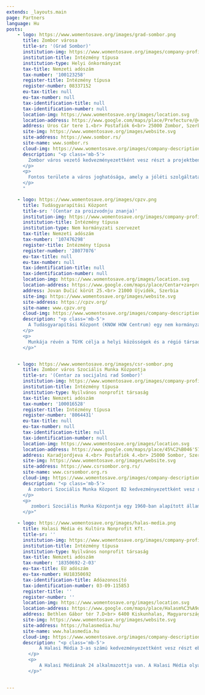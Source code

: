 ```yaml
---
extends: _layouts.main
page: Partners
language: Hu
posts: 
    - logo: https://www.womentosave.org/images/grad-sombor.png
      title: Zombor városa
      title-sr: '(Grad Sombor)'
      institution-img: https://www.womentosave.org/images/company-profile.svg
      institution-title: Intézmény típusa
      institution-type: Helyi önkormányzat
      tax-title: Nemzeti adószám
      tax-number: '100123258'
      register-title: Intézmény típusa
      register-number: 08337152
      eu-tax-title: null
      eu-tax-number: null
      tax-identification-title: null
      tax-identification-number: null
      location-img: https://www.womentosave.org/images/location.svg
      location-address: https://www.google.com/maps/place/Prefecture/@45.7695838,19.116124,17z/data=!3m1!4b1!4m5!3m4!1s0x475cb5930565eaab:0xe6e5a25dead78d13!8m2!3d45.7695801!4d19.1183127
      address: Uros Cár tere 1.<br> Postafiók 6<br> 25000 Zombor, Szerbia
      site-img: https://www.womentosave.org/images/website.svg
      site-address: https://www.sombor.rs/
      site-name: www.sombor.rs
      cloud-img: https://www.womentosave.org/images/company-description.svg
      description: "<p class='mb-5'>
        Zombor város vezető kedvezményezettként vesz részt a projektben. A város fő szerepe annak biztosítása, hogy minden munkát a javasolt határidőn belül és a nemzeti és EU jogszabályokkal összhangban végezzenek. A kedvezményezett (B1, B2 és B3) partnerekkel közösen találkozókat szervezett és részt vett a projekt előkészítési szakaszában, valamint a projekt további szakaszaiban folytatja a kölcsönös együttműködést a később esedékes tevékenységekben. A projekt által előirányzott promóciós tevékenységeket a város PR osztálya hajtja végre.
      </p>
      <p>
        Fontos területe a város joghatósága, amely a jóléti szolgáltatásokra terjed ki, és proaktív beilleszkedési politikákat tartalmaz. A projekt megvalósításához a város működési kapacitásait a korábbi tapasztalatok támasztják alá, amelyek szorosan kapcsolódnak a projekthez. Ráadásul a város 153 alkalmazottal rendelkezik, és igazgatása speciális szervezeti egységekben - osztályokban - működik. Ebben a projektben döntő a Mezőgazdasági Osztály, a Szociális Jóléti Osztály és a Gazdasági Osztály szerepvállalása, amelyek a helyi gazdasági fejlődést is meghatározzák. Ezen felül a projektcsoportba hozzáértő szakemberek tartoznak, akik a projektmenedzsment területén kellő tapasztalattal rendelkeznek. A stabil pénzügyi helyzetet a város államilag finanszírozott intézménybéli státusza biztosítja.
      </p>
      "

    - logo: https://www.womentosave.org/images/cpzv.png
      title: Tudásgyarapítási Központ
      title-sr: '(Centar za proizvodnju znanja)'
      institution-img: https://www.womentosave.org/images/company-profile.svg
      institution-title: Intézmény típusa
      institution-type: Nem kormányzati szervezet
      tax-title: Nemzeti adószám
      tax-number: '107476298'
      register-title: Intézmény típusa
      register-number: '28077076'
      eu-tax-title: null
      eu-tax-number: null
      tax-identification-title: null
      tax-identification-number: null
      location-img: https://www.womentosave.org/images/location.svg
      location-address: https://www.google.com/maps/place/Centar+za+proizvodnju+znanja+i+ve%C5%A1tina/@45.2508829,19.7966082,17z/data=!4m13!1m7!3m6!1s0x475b11cf322d62af:0xfbb3eba40febb7d8!2sBulevar+Jovana+Du%C4%8Di%C4%87a+25,+Novi+Sad!3b1!8m2!3d45.2508791!4d19.7987969!3m4!1s0x475b11cf3203d6a1:0x40fd1f92223bdea9!8m2!3d45.2511914!4d19.7987218
      address: Jovan Dučić körút 25.<br> 21000 Újvidék, Szerbia
      site-img: https://www.womentosave.org/images/website.svg
      site-address: https://cpzv.org/
      site-name: www.cpzv.org
      cloud-img: https://www.womentosave.org/images/company-description.svg
      description: "<p class='mb-5'>
        A Tudásgyarapítási Központ (KNOW HOW Centrum) egy nem kormányzati, nonprofit szervezet, amelyet 2012 februárjában hoztak létre. Ebben a projektben a Tudásgyarapítási Központnak B1-ként (Első számú kedvezményezett) szerepel. A központ fő célja, hogy kapacitásépítés révén hozzájáruljon egy befogadó társadalom kialakulásához. A projekt keretében a B1 felel a tudás átadásáért oktatási workshopokon keresztül, meghatározza a képzésben résztvevők kiválasztási kritériumait és a szociális vállalkozás létrehozásának előkészítő tevékenységeit.  
      </p>
      <p>
        Munkája révén a TGYK célja a helyi közösségek és a régió társadalmi és gazdasági fejlődésének fellendítése, valamint az EU-integráció, a stratégiai fejlesztési folyamat támogatása, a pályázati források bevonzása, valamint a helyi és regionális önkormányzatok és intézmények elszámoltathatóságának és munkaminőségének előmozdítása. A TGYK munkája három program köré összpontosul: Program a gyermekekért és a családokért, Roma Program és Ifjúsági Program. A központban 3 teljes munkaidős alkalmazott, 27 szerződéses munkatárs és 30 önkéntes dolgozik. A tagok több mint 12 éves munkatapasztalattal rendelkeznek a projektek koordinálásában; az oktatók és akkreditált oktatási programok szerzőiként a projekt- és stratégiai menedzsment területén; az emberi erőforrások területén; valamint kiterjedt tapasztalatokkal rendelkeznek a társadalmilag hátrányos helyzetű csoportokkal való munkavégzés, valamint a szociális vállalkozás területén.
      </p>"


    - logo: https://www.womentosave.org/images/csr-sombor.png
      title: Zombor város Szociális Munka Központja
      title-sr: '(Centar za socijalni rad Sombor)'
      institution-img: https://www.womentosave.org/images/company-profile.svg
      institution-title: Intézmény típusa
      institution-type: Nyilvános nonprofit társaság
      tax-title: Nemzeti adószám
      tax-number: '100016528'
      register-title: Intézmény típusa
      register-number: '8064431'
      eu-tax-title: null
      eu-tax-number: null
      tax-identification-title: null
      tax-identification-number: null
      location-img: https://www.womentosave.org/images/location.svg
      location-address: https://www.google.com/maps/place/45%C2%B046'57.3%22N+19%C2%B006'35.7%22E/@45.7825842,19.1077267,17z/data=!4m14!1m7!3m6!1s0x475cb5874156601f:0xade6ef553a2079ba!2zS2FyYcSRb3LEkWV2YSA0LCBTb21ib3I!3b1!8m2!3d45.7825925!4d19.1099384!3m5!1s0x0:0x0!7e2!8m2!3d45.7825953!4d19.109921
      address: Karadjordjeva 4.<br> Postafiók 4.<br> 25000 Sombor, Szerbia
      site-img: https://www.womentosave.org/images/website.svg
      site-address: https://www.csrsombor.org.rs/
      site-name: www.csrsombor.org.rs
      cloud-img: https://www.womentosave.org/images/company-description.svg
      description: "<p class='mb-5'>
        A zombori Szociális Munka Központ B2 kedvezményezettként vesz részt a projektben. A központ kidolgozza azt a kiválasztási módszertant a települések tekintetében, amely szociális térképre épül, és a projektben részt vevő nők tekintetében is, amely pedig a nők társadalmi státusát veszi alapul, és melyekben főleg az egyedülálló anyák és két vagy több gyermeket nevelő anyák élveznek előnyt. Ezen felül feladatmeghatározást fog készíteni a vidéki térségekben élő kiszolgáltatott nők társadalmi vállalkozási lehetőségeiről és társadalmi befogadásáról szóló tanulmány megrendelésére.
      </p>
      <p>
         zombori Szociális Munka Központja egy 1960-ban alapított állami intézmény. Ma 42 alkalmazottal rendelkezik. A szakértői feladatokat szociális munkások, ügyvédek, pszichológusok, pedagógusok látják el, akik megfelelő engedélyekkel rendelkeznek a szociális védelem munkakörében. A fent említett feladatokat 29 alkalmazott végzi. A központ adatbázist vezet a gyermekek, fiatalok, felnőttek és időskorú ügyfelek számára pénzbeli ellátások, egyszeri pénzügyi támogatás, ellátás és segítségnyújtás kompenzációja az ügyfelekkel, kiterjesztett szülői jogok, őrizetben lévő személyek, szociális gondozási intézményekbe és nevelőszülőkhöz helyezett ügyfelek, valamint a családon belüli erőszak áldozatainak támogatása területén. A fentiek mindegyike kulcsfontosságú kompetencia, amely ehhez a projekthez szükséges, és a központ egyedülálló helyzetben van azok biztosításához.
      </p>"

    - logo: https://www.womentosave.org/images/halas-media.png
      title: Halasi Média és Kultúra Nonprofit Kft.
      title-sr: ''
      institution-img: https://www.womentosave.org/images/company-profile.svg
      institution-title: Intézmény típusa
      institution-type: Nyilvános nonprofit társaság
      tax-title: Nemzeti adószám
      tax-number: '18350692-2-03'
      eu-tax-title: EU adószám
      eu-tax-number: HU18350692
      tax-identification-title: Adóazonosító
      tax-identification-number: 03-09-115853
      register-title: ''
      register-number: ''
      location-img: https://www.womentosave.org/images/location.svg
      location-address: https://www.google.com/maps/place/Halasm%C3%A9dia+Nonprofit+Kft./@46.4303594,19.477299,17z/data=!3m1!4b1!4m5!3m4!1s0x4743a0e6de56223b:0xff82e600baf1a58b!8m2!3d46.4303557!4d19.4794877
      address: Bethlen Gábor tér 7.D<br> 6400 Kiskunhalas, Magyarország
      site-img: https://www.womentosave.org/images/website.svg
      site-address: https://halasmedia.hu/
      site-name: www.halasmedia.hu
      cloud-img: https://www.womentosave.org/images/company-description.svg
      description: "<p class='mb-5'>
            A Halasi Média 3-as számú kedvezményezettként vesz részt ebben a projektben. Meglévő munkavállalók és külső szakértők bevonásával a projektben résztvevők megkapják a szükséges gyakorlati képzéseket a levendulatermesztés folyamatáról, az ültetéstől az illóolajjá történő feldolgozásig. A médiatartalom létrehozásában szerzett tapasztalataikat felhasználva részt vesznek a projekt kommunikációjában, PR-jában és média tevékenységeiben is.
        </p>
        <p>
            A Halasi Médiának 24 alkalmazottja van. A Halasi Média olyan munkatársakkal rendelkezik, akiknek tréningek szervezésében és lebonyolításában többéves tapasztalata van. A meglévő mezőgazdasági mérnökeik mellett a projektre tekintettel a Halasi Média külső szakértő tanácsadót alkalmazott, akinek feladata a levendulatermesztés és -feldolgozás terén szükséges ismeretek átadása lesz. Tekintettel a levendula ültetés és feldolgozás területén szerzett gazdag tapasztalatokra és a megszerzett speciális tudásra, a Halasi Média csapatának elegendő operatív kapacitása van a projekt megvalósításához. Munkájuk másik fő alkotóeleme a médiatartalom létrehozása: újságokban, TV-ben, rádióban, és online formában. Mivel a városi információs weboldalt kezelik – amely elsősorban társadalmi és kulturális kérdésekkel foglalkozik – kidolgozott promóciós portfólióval rendelkeznek, amely különösen fontos a projekttevékenységek végrehajtása szempontjából.
        </p>"

          
---
```


